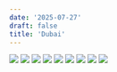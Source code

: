 ```yaml
---
date: '2025-07-27'
draft: false
title: 'Dubai'
---
```



![](/Dubai/image9.webp)
![](/Dubai/image10.webp)
![](/Dubai/image3.webp)
![](/Dubai/image2.webp)
![](/Dubai/image5.webp)
![](/Dubai/image4.webp)
![](/Dubai/image6.webp)
![](/Dubai/image7.webp)
![](/Dubai/image8.webp)